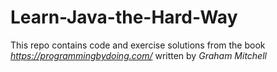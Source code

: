 # Learn-Java-the-Hard-Way
This repo contains code and exercise solutions from the book <a><i>https://programmingbydoing.com/</i></a> written by <i>Graham Mitchell</i>
